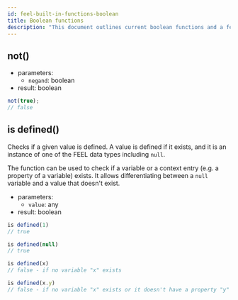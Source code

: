 ```yaml
---
id: feel-built-in-functions-boolean
title: Boolean functions
description: "This document outlines current boolean functions and a few examples."
---
```


## not()

- parameters:
  - `negand`: boolean
- result: boolean

```js
not(true);
// false
```

## is defined()

Checks if a given value is defined. A value is defined if it exists, and it is an instance of one of the FEEL data types including `null`.

The function can be used to check if a variable or a context entry (e.g. a property of a variable) exists. It allows differentiating between a `null` variable and a value that doesn't exist.

- parameters:
  - `value`: any
- result: boolean

```js
is defined(1)
// true

is defined(null)
// true

is defined(x)
// false - if no variable "x" exists

is defined(x.y)
// false - if no variable "x" exists or it doesn't have a property "y"
```
